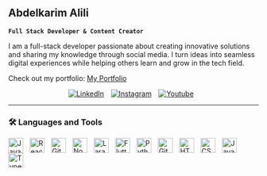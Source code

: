 ## Abdelkarim Alili

**`Full Stack Developer & Content Creator`**

I am a full-stack developer passionate about creating innovative solutions and sharing my knowledge through social media. I turn ideas into seamless digital experiences while helping others learn and grow in the tech field.

Check out my portfolio: [My Portfolio](https://abdelkarim-codes.netlify.app)

<div align="center">
  <a href="https://linkedin.com/in/abdelkarim-alili-a65925206"> <img src="https://img.shields.io/badge/LinkedIn-0A66C2?style=for-the-badge&logo=linkedin&logoColor=white" alt="LinkedIn" style="padding-right: 10px;"></a>  
  <a href="https://www.instagram.com/abdelkarim_codes"> <img src="https://img.shields.io/badge/Instagram-E4405F?style=for-the-badge&logo=instagram&logoColor=white" alt="Instagram" style="padding-right: 10px;"></a> 
  <a href="https://www.youtube.com/@abdelkarim_codes?sub_confirmation=1"> <img src="https://img.shields.io/badge/youtube-d90429?style=for-the-badge&logo=youtube&logoColor=white" alt="Youtube" style="padding-right: 10px;"></a>
</div>


---

### 🛠️ Languages and Tools  

<img align="left" src="https://cdn.jsdelivr.net/gh/devicons/devicon/icons/java/java-original.svg" alt="Java" width="30" height="30" style="padding-right: 10px;" />
<img align="left" src="https://cdn.jsdelivr.net/gh/devicons/devicon/icons/react/react-original.svg" alt="React" width="30" height="30" style="padding-right: 10px;" />
<img align="left" src="https://cdn.jsdelivr.net/gh/devicons/devicon/icons/git/git-original.svg" alt="Git" width="30" height="30" style="padding-right: 10px;" />
<img align="left" src="https://cdn.jsdelivr.net/gh/devicons/devicon/icons/nodejs/nodejs-original.svg" alt="Node.js" width="30" height="30" style="padding-right: 10px;" />
<img align="left" src="https://upload.wikimedia.org/wikipedia/commons/9/9a/Laravel.svg" alt="Laravel" width="30" height="30" style="padding-right: 10px;" />
<img align="left" src="https://cdn.jsdelivr.net/gh/devicons/devicon/icons/flutter/flutter-original.svg" alt="Flutter" width="30" height="30" style="padding-right: 10px;" />
<img align="left" src="https://cdn.jsdelivr.net/gh/devicons/devicon/icons/python/python-original.svg" alt="Python" width="30" height="30" style="padding-right: 10px;" />
<img align="left" src="https://cdn.jsdelivr.net/gh/devicons/devicon/icons/github/github-original.svg" alt="GitHub" width="30" height="30" style="padding-right: 10px;" />
<img align="left" src="https://cdn.jsdelivr.net/gh/devicons/devicon/icons/html5/html5-original.svg" alt="HTML5" width="30" height="30" style="padding-right: 10px;" />
<img align="left" src="https://cdn.jsdelivr.net/gh/devicons/devicon/icons/css3/css3-original.svg" alt="CSS3" width="30" height="30" style="padding-right: 10px;" />
<img align="left" src="https://cdn.jsdelivr.net/gh/devicons/devicon/icons/javascript/javascript-original.svg" alt="JavaScript" width="30" height="30" style="padding-right: 10px;" />
<img align="left" src="https://cdn.jsdelivr.net/gh/devicons/devicon/icons/typescript/typescript-original.svg" alt="TypeScript" width="30" height="30" style="padding-right: 10px;" />

